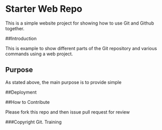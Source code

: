 # Starter Web Repo

This is a simple website project for showing how to use Git and Github together.

##Introduction

This is example to show different parts of the Git repository and various commands using a web project.

## Purpose

As stated above, the main purpose is to provide simple 

##Deployment

##How to Contribute

Please fork this repo and then issue pull request for review

###Copyright
Git. Training


